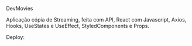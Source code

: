 DevMovies 

Aplicação cópia de Streaming, feita com API, React com Javascript, Axios, Hooks, UseStates e UseEffect, StyledComponents e Props. 

Deploy: 
